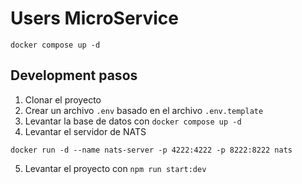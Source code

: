 # Users MicroService

```
docker compose up -d
```

## Development pasos

1. Clonar el proyecto
2. Crear un archivo `.env` basado en el archivo `.env.template`
3. Levantar la base de datos con `docker compose up -d`
4. Levantar el servidor de NATS

```
docker run -d --name nats-server -p 4222:4222 -p 8222:8222 nats
```

5. Levantar el proyecto con `npm run start:dev`
